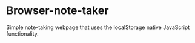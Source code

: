 # Browser-note-taker
Simple note-taking webpage that uses the localStorage native JavaScript functionality.
